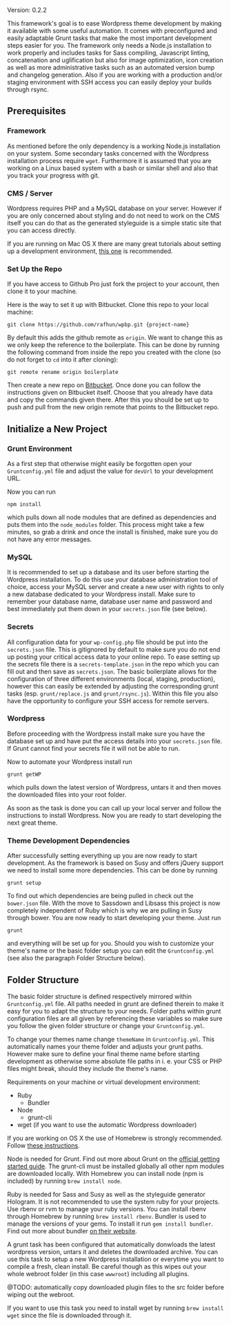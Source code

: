Version: 0.2.2

This framework's goal is to ease Wordpress theme development by making it available with some useful automation. It comes with preconfigured and easily adaptable Grunt tasks that make the most important development steps easier for you. The framework only needs a Node.js installation to work properly and includes tasks for Sass compiling, Javascript linting, concatenation and uglification but also for image optimization, icon creation as well as more administrative tasks such as an automated version bump and changelog generation. Also if you are working with a production and/or staging environment with SSH access you can easily deploy your builds through rsync.

## Prerequisites

### Framework
As mentioned before the only dependency is a working Node.js installation on your system. Some secondary tasks concerned with the Wordpress installation process require `wget`. Furthermore it is assumed that you are working on a Linux based system with a bash or similar shell and also that you track your progress with git.

### CMS / Server
Wordpress requires PHP and a MySQL database on your server. However if you are only concerned about styling and do not need to work on the CMS itself you can do that as the generated styleguide is a simple static site that you can access directly.

If you are running on Mac OS X there are many great tutorials about setting up a development environment, [this one](http://codepen.io/rafhun/blog/setting-up-a-devenv-on-a-mac) is recommended.

### Set Up the Repo

If you have access to Github Pro just fork the project to your account, then clone it to your machine.

Here is the way to set it up with Bitbucket. Clone this repo to your local machine:

```
git clone https://github.com/rafhun/wpbp.git {project-name}
```

By default this adds the github remote as `origin`. We want to change this as we only keep the reference to the boilerplate. This can be done by running the following command from inside the repo you created with the clone (so do not forget to `cd` into it after cloning):

```
git remote rename origin boilerplate
```

Then create a new repo on [Bitbucket](http://bitbucket.org/). Once done you can follow the instructions given on Bitbucket itself. Choose that you already have data and copy the commands given there. After this you should be set up to push and pull from the new origin remote that points to the Bitbucket repo.

## Initialize a New Project

### Grunt Environment
As a first step that otherwise might easily be forgotten open your `Gruntconfig.yml` file and adjust the value for `devUrl` to your development URL.

Now you can run

```
npm install
```

which pulls down all node modules that are defined as dependencies and puts them into the `node_modules` folder. This process might take a few minutes, so grab a drink and once the install is finished, make sure you do not have any error messages.

### MySQL
It is recommended to set up a database and its user before starting the Wordpress installation. To do this use your database administration tool of choice, access your MySQL server and create a new user with rights to only a new database dedicated to your Wordpress install. Make sure to remember your database name, database user name and password and best immediately put them down in your `secrets.json` file (see below).

### Secrets
All configuration data for your `wp-config.php` file should be put into the `secrets.json` file. This is gitignored by default to make sure you do not end up posting your critical access data to your online repo. To ease setting up the secrets file there is a `secrets-template.json` in the repo which you can fill out and then save as `secrets.json`. The basic boilerplate allows for the configuration of three different environments (local, staging, production), however this can easily be extended by adjusting the corresponding grunt tasks (esp. `grunt/replace.js` and `grunt/rsync.js`). Within this file you also have the opportunity to configure your SSH access for remote servers.

### Wordpress
Before proceeding with the Wordpress install make sure you have the database set up and have put the access details into your `secrets.json` file. If Grunt cannot find your secrets file it will not be able to run.

Now to automate your Wordpress install run

```
grunt getWP
```

which pulls down the latest version of Wordpress, untars it and then moves the downloaded files into your root folder.

As soon as the task is done you can call up your local server and follow the instructions to install Wordpress. Now you are ready to start developing the next great theme.

### Theme Development Dependencies
After successfully setting everything up you are now ready to start development. As the framework is based on Susy and offers jQuery support we need to install some more dependencies. This can be done by running

```
grunt setup
```

To find out which dependencies are being pulled in check out the `bower.json` file. With the move to Sassdown and Libsass this project is now completely independent of Ruby which is why we are pulling in Susy through bower. You are now ready to start developing your theme. Just run

```
grunt
```

and everything will be set up for you. Should you wish to customize your theme's name or the basic folder setup you can edit the `Gruntconfig.yml` (see also the paragraph Folder Structure below).

## Folder Structure
The basic folder structure is defined respectively mirrored within `Gruntconfig.yml` file. All paths needed in grunt are defined therein to make it easy for you to adapt the structure to your needs. Folder paths within grunt configuration files are all given by referencing these variables so make sure you follow the given folder structure or change your `Gruntconfig.yml`.

To change your themes name change `themeName` in `Gruntconfig.yml`. This automatically names your theme folder and adjusts your grunt paths. However make sure to define your final theme name before starting development as otherwise some absolute file paths in i. e. your CSS or PHP files might break, should they include the theme's name.

Requirements on your machine or virtual development environment:

* Ruby
    - Bundler
* Node
    - grunt-cli
* wget (if you want to use the automatic Wordpress downloader)

If you are working on OS X the use of Homebrew is strongly recommended. Follow [these instructions](http://brew.sh).

Node is needed for Grunt. Find out more about Grunt on the [official getting started guide](http://gruntjs.com/getting-started). The grunt-cli must be installed globally all other npm modules are downloaded locally.
With Homebrew you can install node (npm is included) by running `brew install node`.

Ruby is needed for Sass and Susy as well as the styleguide generator Hologram. It is not recommended to use the system ruby for your projects. Use rbenv or rvm to manage your ruby versions. You can install rbenv through Homebrew by running `brew install rbenv`.
Bundler is used to manage the versions of your gems. To install it run `gem install bundler`. Find out more about bundler [on their website](http://bundler.io).

A grunt task has been configured that automatically donwloads the latest wordpress version, untars it and deletes the downloaded archive. You can use this task to setup a new Wordpress installation or everytime you want to compile a fresh, clean install. Be careful though as this wipes out your whole webroot folder (in this case `wwwroot`) including all plugins.

@TODO: automatically copy downloaded plugin files to the src folder before wiping out the webroot.

If you want to use this task you need to install wget by running `brew install wget` since the file is downloaded through it.
